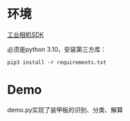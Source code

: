 # 环境
[工业相机SDK](https://mindvision.com.cn/rjxz/list_12.aspx?lcid=138)

必须是python 3.10，安装第三方库：

`pip3 install -r requirements.txt`

# Demo
demo.py实现了装甲板的识别、分类、解算